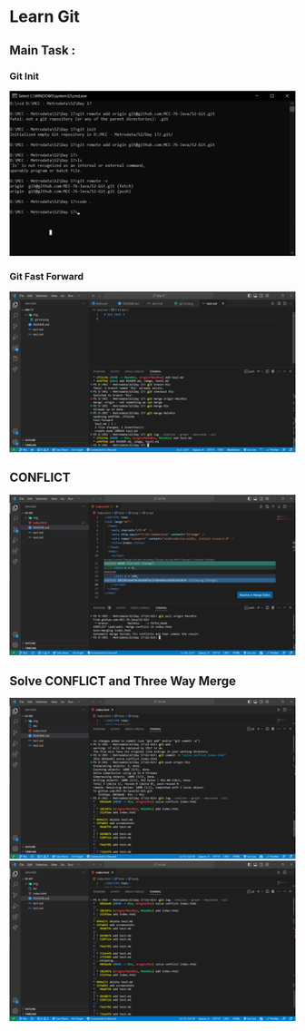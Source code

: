 # Learn Git

## Main Task :

### Git Init

![maaf gambar tidak berhasil diload](https://github.com/MCC-76-Java/S2-Git/blob/MainRio/img/git%20init.png)


### Git Fast Forward
![maaf gambar tidak berhasil diload](https://github.com/MCC-76-Java/S2-Git/blob/MainRio/img/2023-03-17%20(6).png)

## CONFLICT
![maaf gambar tidak berhasil diload](https://github.com/MCC-76-Java/S2-Git/blob/MainRio/img/2023-03-18%20(7).png)

## Solve CONFLICT and Three Way Merge
![maaf gambar tidak berhasil diload](https://github.com/MCC-76-Java/S2-Git/blob/MainRio/img/2023-03-18%20(10).png)
![maaf gambar tidak berhasil diload](https://github.com/MCC-76-Java/S2-Git/blob/MainRio/img/2023-03-18%20(11).png)